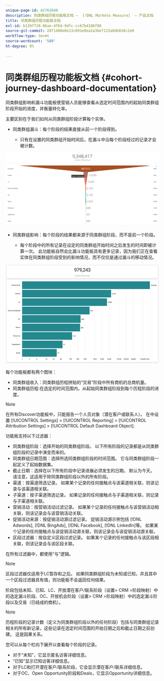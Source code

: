 ```yaml
---
unique-page-id: 42762648
description: 同类群组历程功能板文档 —  [!DNL Marketo Measure]  — 产品文档
title: 同类群组历程功能板文档
exl-id: b139f720-86ae-4f6d-9dfc-cc67b4186f88
source-git-commit: 28f1400e8e13c091e8ea2a3bef115a0db810c2e0
workflow-type: tm+mt
source-wordcount: '589'
ht-degree: 0%

---
```


# 同类群组历程功能板文档 {#cohort-journey-dashboard-documentation}

同类群组影响和漏斗功能板使营销人员能够查看从选定时间范围内的起始同类群组阶段开始的进度，并衡量转化率。

主要区别在于我们如何从同类群组阶段计算每个实体。

* 同类群组漏斗：每个阶段的结果直接从前一个阶段得到。

   * 只有在设置的同类群组开始时间后，在漏斗中沿每个阶段经过的记录才会被计数。

![](assets/cohort-journey-dashboard-documentation-1.png)

* 同类群组影响：每个阶段的结果都来源于同类群组阶段，而不是前一个阶段。

   * 每个阶段中的所有记录在设定的同类群组开始时间之后发生的时间即被计算一次。 此功能板自然会比漏斗功能板具有更多记录，因为我们正在查看实体在同类群组阶段受到的影响情况，而不仅仅是通过漏斗的移动情况。

![](assets/cohort-journey-dashboard-documentation-2.png)

每个功能板都有两个图块：

* 同类群组收入：同类群组历程拼贴的“交易”阶段中所有商机的总商机量。
* 同类群组历程:在选定的时间范围内，从起始同类群组阶段到每个历程阶段的进度。

>[!NOTE]
>
>在所有Discover功能板中，只能报告一个人员对象（潜在客户或联系人）。 在中设置 [!UICONTROL Settings] > [!UICONTROL Reporting] > [!UICONTROL Attribution Settings] > [!UICONTROL Default Dashboard Object].

功能板支持以下过滤器：

* 同类群组阶段：选择开始的同类群组阶段。 以下所有阶段的记录都是从同类群组阶段的记录中演变而来的。
* 同类群组日期范围：选择所选同类群组阶段的时间范围。 它与同类群组阶段一起定义了起始数据集。
* 截止日期：选择在以下所有阶段中记录进展必须发生的日期。 默认为今天。 请注意，这适用于除同类群组阶段以外的所有阶段。
* 渠道：按渠道筛选记录。 如果某个记录的任何接触点与该渠道相关联，则该记录与该渠道相关联。
* 子渠道：按子渠道筛选记录。 如果记录的任何接触点与子渠道相关联，则记录与子渠道相关联。
* 营销活动：按营销活动过滤记录。 如果某个记录的任何接触点与该营销活动相关联，则该记录会与该营销活动关联。
* 促销活动来源：按促销活动源过滤记录。 促销活动源示例包括 [!DNL Adwords], [!DNL BingAds], [!DNL Facebook], [!DNL LinkedIn]等。 如果某个记录的任何接触点与该促销活动源关联，则该记录会与该促销活动源关联。
* 区段过滤器：按自定义区段过滤记录。 如果某个记录的任何接触点与该区段相关联，则该记录会与该区段关联。

在所有过滤器中，都使用“与”逻辑。

>[!NOTE]
>
>区段过滤器仅适用于LC暂存和之后。 如果同类群组阶段为未知或已知，并且其中一个区段过滤器具有值，则功能板不会返回任何结果。

阶段包括未知、已知、LC、开放潜在客户/联系阶段（设置> CRM >阶段映射）中的选定漏斗阶段、OC、开放机会阶段（设置> CRM >阶段映射）中的选定漏斗阶段以及交易（已结成的商机）。

>[!NOTE]
>
>历程阶段的记录计数（定义为同类群组阶段以外的任何阶段）包括与同类群组记录相关的所有新记录，这些记录在选定时间范围的开始日期之后和截止日期之前创建。 这是因果关系。

您可以从每个栏向下展开以查看每个阶段的记录。

* 对于“未知”，它显示匿名访客详细信息。
* “已知”显示已知访客详细信息。
* 对于LC和打开潜在客户/联系阶段，它会显示潜在客户/联系详细信息。
* 对于OC、Open Opportunity阶段和Deals，它显示Opportunity详细信息。
